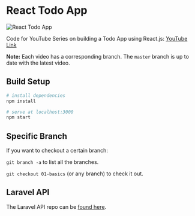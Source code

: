 
# React Todo App

![React Todo App](https://user-images.githubusercontent.com/4316355/40896619-028936a4-6784-11e8-8bad-1ef6537a1a12.png)

Code for YouTube Series on building a Todo App using React.js: [YouTube Link](https://www.youtube.com/playlist?list=PLEhEHUEU3x5qz5OYDXamBmYnLvwboYTdH)

**Note:** Each video has a corresponding branch. The `master` branch is up to date with the latest video.

## Build Setup

``` bash
# install dependencies
npm install

# serve at localhost:3000
npm start
```

## Specific Branch

If you want to checkout a certain branch:

`git branch -a` to list all the branches.

`git checkout 01-basics` (or any branch) to check it out.

## Laravel API

The Laravel API repo can be [found here](https://github.com/drehimself/todo-laravel).


